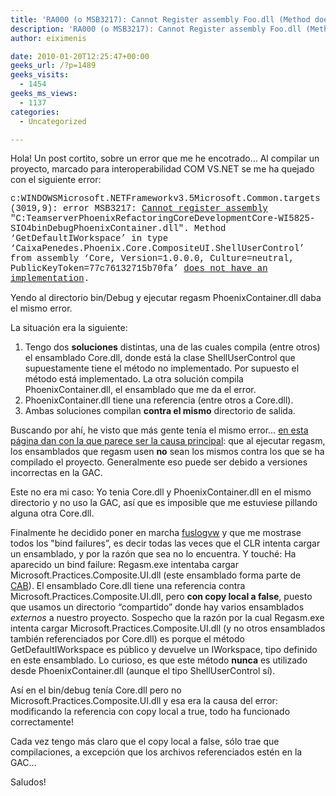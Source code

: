 ```yaml
---
title: 'RA000 (o MSB3217): Cannot Register assembly Foo.dll (Method does not have an implementation).'
description: 'RA000 (o MSB3217): Cannot Register assembly Foo.dll (Method does not have an implementation).'
author: eiximenis

date: 2010-01-20T12:25:47+00:00
geeks_url: /?p=1489
geeks_visits:
  - 1454
geeks_ms_views:
  - 1137
categories:
  - Uncategorized

---
```

Hola! Un post cortito, sobre un error que me he encotrado… Al compilar un proyecto, marcado para interoperabilidad COM VS.NET se me ha quejado con el siguiente error:

<font face="Courier New">c:WINDOWSMicrosoft.NETFrameworkv3.5Microsoft.Common.targets(3019,9): error MSB3217: <u>Cannot register assembly</u> "C:TeamserverPhoenixRefactoringCoreDevelopmentCore-WI5825-SIO4binDebugPhoenixContainer.dll". Method &#8216;GetDefaultIWorkspace&#8217; in type &#8216;CaixaPenedes.Phoenix.Core.CompositeUI.ShellUserControl&#8217; from assembly &#8216;Core, Version=1.0.0.0, Culture=neutral, PublicKeyToken=77c76132715b70fa&#8217; <u>does not have an implementation</u>.</font>

Yendo al directorio bin/Debug y ejecutar regasm PhoenixContainer.dll daba el mismo error.

La situación era la siguiente:

  1. Tengo dos **soluciones** distintas, una de las cuales compila (entre otros) el ensamblado Core.dll, donde está la clase ShellUserControl que supuestamente tiene el método no implementado. Por supuesto el método está implementado. La otra solución compila PhoenixContainer.dll, el ensamblado que me da el error. 
  2. PhoenixContainer.dll tiene una referencia (entre otros a Core.dll). 
  3. Ambas soluciones compilan **contra el mismo** directorio de salida.

Buscando por ahí, he visto que más gente tenía el mismo error… <a href="http://adamserrata.blogspot.com/2008/12/regasm-and-gac-fun-msb3217-and-ra0000.html" target="_blank" rel="noopener noreferrer">en esta página dan con la que parece ser la causa principal</a>: que al ejecutar regasm, los ensamblados que regasm usen **no** sean los mismos contra los que se ha compilado el proyecto. Generalmente eso puede ser debido a versiones incorrectas en la GAC.

Este no era mi caso: Yo tenia Core.dll y PhoenixContainer.dll en el mismo directorio y no uso la GAC, así que es imposible que me estuviese pillando alguna otra Core.dll.

Finalmente he decidido poner en marcha <a href="http://msdn.microsoft.com/en-us/library/e74a18c4.aspx" target="_blank" rel="noopener noreferrer">fuslogvw</a> y que me mostrase todos los "bind failures”, es decir todas las veces que el CLR intenta cargar un ensamblado, y por la razón que sea no lo encuentra. Y touché: Ha aparecido un bind failure: Regasm.exe intentaba cargar Microsoft.Practices.Composite.UI.dll (este ensamblado forma parte de <a href="http://msdn.microsoft.com/en-us/library/aa480450.aspx" target="_blank" rel="noopener noreferrer">CAB</a>). El ensamblado Core.dll tiene una referencia contra Microsoft.Practices.Composite.UI.dll, pero **con copy local a false**, puesto que usamos un directorio “compartido” donde hay varios ensamblados _externos_ a nuestro proyecto. Sospecho que la razón por la cual Regasm.exe intenta cargar Microsoft.Practices.Composite.UI.dll (y no otros ensamblados también referenciados por Core.dll) es porque el método GetDefaultIWorkspace es público y devuelve un IWorkspace, tipo definido en este ensamblado. Lo curioso, es que este método **nunca** es utilizado desde PhoenixContainer.dll (aunque el tipo ShellUserControl sí).

Así en el bin/debug tenía Core.dll pero no Microsoft.Practices.Composite.UI.dll y esa era la causa del error: modificando la referencia con copy local a true, todo ha funcionado correctamente!

Cada vez tengo más claro que el copy local a false, sólo trae que compilaciones, a excepción que los archivos referenciados estén en la GAC…

Saludos!
